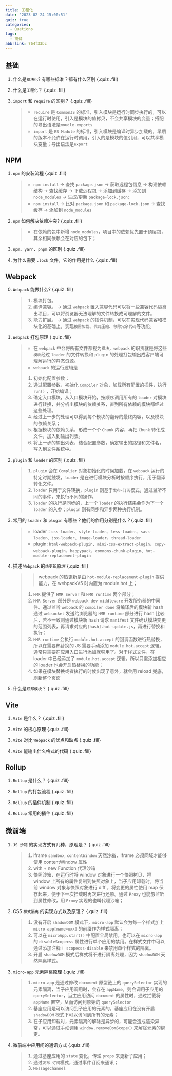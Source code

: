 ```yaml
---
title: 工程化
date: '2023-02-24 15:00:51'
quiz: true
categories:
  - Quetions
tags:
  - 面试
abbrlink: 764f33bc
---
```


## 基础

1. 什么是`模块化`? 有哪些标准？都有什么区别 {.quiz .fill}

2. 什么是`工程化`？ {.quiz .fill}

3. `import` 和 `require` 的区别？ {.quiz .fill}

   > - `require` 是 `CommonJS` 的标准，引入模块是运行时同步执行的，可以在运行时使用，引入是模块的值拷贝，不会共享模块的变量；搭配的导出语法是`moudle.exports`
   > - `import` 是 `ES Module` 的标准，引入模块是编译时异步加载的，早期的版本不允许在运行时调用，引入的是模块的值引用，可以共享模块变量；导出语法是`export`

## NPM

1. `npm` 的安装流程 {.quiz .fill}

   > - `npm install` -> 查找 `package.json` -> 获取远程包信息 -> 构建依赖结构 -> 查找缓存 -> 下载远程包 -> 添加到缓存 -> 添加到 `node_modules` -> 生成/更新 `package-lock.json`;
   > - `npm install` -> 比对 `package.json` 和 `package-lock.json` -> 查找缓存 -> 添加到 `node_modules`

2. `npm` 如何解决依赖冲突? {.quiz .fill}

   > - 在依赖的包中新增 `node_modules`，项目中的依赖优先置于顶层包，其余相同依赖会在对应的包下；

3. `npm`、`yarn`、`pnpm` 的区别 {.quiz .fill}

4. 为什么需要 `.lock` 文件，它的作用是什么 {.quiz .fill}

## Webpack

0. `Webpack` 能做什么? {.quiz .fill}

   > 1. 模块打包。
   > 2. 编译兼容。 -> 通过 `webpack` 置入兼容代码可以将一些兼容代码隔离出项目，可以将浏览器无法理解的文件转换成可理解的文件。
   > 3. 能力扩展。 -> 通过 `webpack` 的插件机制，可以在实现代码兼容和模块化的基础上，实现`按需加载`、`代码压缩`、`移除冗余代码`等功能。

1. `Webpack` 打包原理 {.quiz .fill}

   > - 在 `webpack` 中会将所有文件都视为`模块`，`webpack` 的职责就是将这些`模块`经过 `loader` 的文件转换和 `plugin` 的处理打包输出成客户端可理解运行的静态资源。
   > - `webpack` 的运行逻辑是
   >
   > 1. 初始化配置参数；
   > 2. 通过配置参数，初始化 `Compiler` 对象，加载所有配置的插件，执行 `run()` ，开始编译；
   > 3. 确定入口模块，从入口模块开始，按顺序调用所有的 `loader` 对模块进行转换，并分析出模块的依赖关系，直到所有依赖的模块都经过这些处理。
   > 4. 经过上一步的处理可以得到每个模块的翻译的最终内容，以及模块的依赖关系；
   > 5. 根据模块的依赖关系，形成一个个 `Chunk` 内容，再把 `Chunk` 转化成文件，加入到输出列表。
   > 6. 将上一步的输出列表，结合配置参数，确定输出的路径和文件名，写入到文件系统中。

2. `plugin` 和 `loader` 的区别 {.quiz .fill}

   > 1. `plugin` 会在 `Complier` 对象初始化的时候加载，在 `webpack` 运行的特定时期触发，`loader` 是在进行模块分析时按顺序执行，用于翻译转化文件。
   > 2. `loader` 只用于文件转换，`plugin` 则基于`发布-订阅`模式，通过监听不同的事件，来执行不同的操作。
   > 3. `loader` 的执行是同步的，上一个 `loader` 的执行结果会作为下一个 `loader` 的入参；`plugin` 则有同步和异步两种执行机制。

3. 常用的 `loader` 和 `plugin` 有哪些？他们的作用分别是什么？{.quiz .fill}

   > - loader：`css-loader`、`style-loader`、`less-loader`、`sass-loader`、`jsx-loader`、`image-loader`、`thread-loader`
   > - plugin: `html-webpack-plugin`、`mini-css-extract-plugin`、`copy-webpack-plugin`、`happypack`、`commons-chunk-plugin`、`hot-module-replacement-plugin`

4. 描述 `Webpack` 的`热更新`原理 {.quiz .fill}

   > > webpack 的热更新是由 `hot-module-replacement-plugin` 提供能力，在 webpackV5 时内置为 module.hot 上；
   >
   > 1. `HMR` 提供了 `HMR Server` 和 `HMR runtime` 两个部分；
   > 2. `HMR Server` 部分是 `webpack-dev-middleware` 开发服务器的中间件。通过监听 `webpack` 的 `compiler done` 将编译后的模块新 hash 通过 `websocket` 发送给浏览器的 `HMR runtime` 部分进行 hash 比较后，若不一致则通过模块新 hash 请求 `manifest` 文件确认模块变更的范围列表，再请求对应的`[hash].hot-update.js`，再进行替换和执行；
   > 3. `HMR runtime` 会执行 `module.hot.accept` 的回调函数进行热替换，所以在需要热替换的 JS 需要手动添加 `module.hot.accept` 逻辑。通常只需要在应用入口进行添加就够用了。对于样式文件，在 loader 中已经添加了 `module.hot.accept` 逻辑，所以只需添加相应的 loader 也会开启热替换的功能；
   > 4. 如果在模块替换或者执行的时候出现了意外，就会用 reload 兜底，刷新整个页面

5. 什么是`联邦模块`？ {.quiz .fill}

## Vite

1. `Vite` 是什么？ {.quiz .fill}

2. `Vite` 的核心原理 {.quiz .fill}

3. `Vite` 对比 `Webpack` 的优点和缺点 {.quiz .fill}

4. `Vite` 能输出什么格式的代码 {.quiz .fill}

## Rollup

1. `Rollup` 是什么？ {.quiz .fill}

2. `Rollup` 的打包流程 {.quiz .fill}

3. `Rollup` 的插件机制 {.quiz .fill}

4. `Rollup` 常用的插件 {.quiz .fill}

## 微前端

1. `JS 沙箱` 的实现方式有几种，原理是？ {.quiz .fill}

   > 1. iframe `sandbox`, `contentWindow` 天然沙箱，iframe 必须同域才能够使用 contentWindow 属性
   > 2. with + new Function 代理沙箱
   > 3. 快照沙箱，在运行时将 window 对象进行一个快照拷贝，将 window 上所有的属性复制到快照对象上，当子应用卸载时，将当前 window 对象与快照对象进行 diff ，将变更的属性使用 map 保存起来，便于下一次挂载时再次进行还原。通过 `Proxy` 也能够监听到属性修改，用 `Proxy` 实现的也叫代理沙箱；

2. CSS `样式隔离` 的实现方式以及原理？ {.quiz .fill}

   > 1. 没有开启 `shadowDOM` 模式下，`micro-app` 默认会为每一个样式加上 `micro-app[name=xxx]` 的前缀作为样式隔离；
   > 2. 可以在 `microApp.start()` 中配置全局禁用，也可以在 `micro-app` 的 `disableScopecss` 属性进行单个应用的禁用。在样式文件中可以通过添加注释 `! scopecss-disable` 来禁用单个样式的隔离。
   > 3. 开启 `shadowDOM` 模式后样式将不进行隔离处理，因为 `shadowDOM` 天然隔离样式。

3. `micro-app` 元素隔离原理 {.quiz .fill}

   > 1. `micro-app` 是通过修改 `document` 原型链上的 `querySelector` 实现的元素隔离，当子应用调用时，会存在 `appName`，则会调用子应用的 `querySelector`，当主应用访问 `document` 的属性时，通过拦截将 `appName` 置空，从而访问到原始的 `querySelector`
   > 2. 基座应用是可以访问到子应用的元素的，基座应用在没有开启 `shadowDOM` 模式下可以访问到所有的元素；
   > 3. 在子应用卸载时，元素隔离的解除是异步的，可能会造成渲染异常，可以通过手动调用 `window.removeDomScope()` 来解除元素的绑定。

4. 微前端中应用间的通讯方式 {.quiz .fill}

   > 1. 通过基座应用的 `state` 变化，传递 `props` 来更新子应用；
   > 2. 通过`发布-订阅`模式，通过事件订阅来通讯；
   > 3. `MessageChannel`
